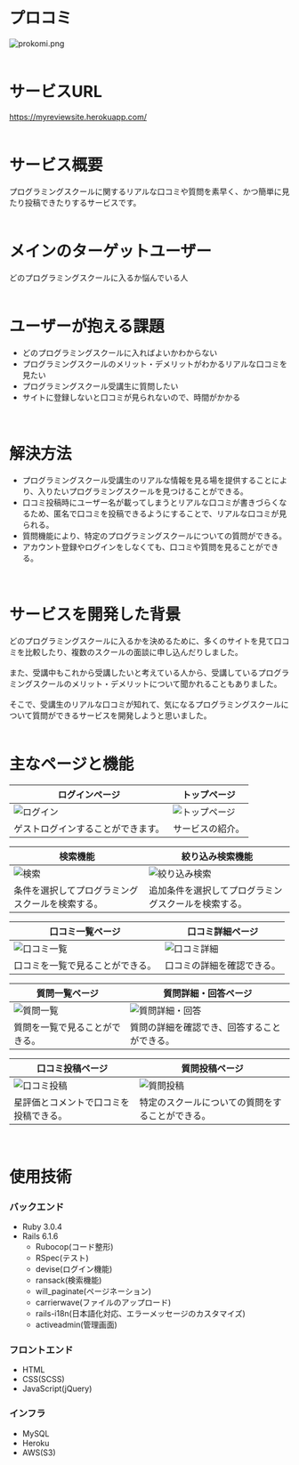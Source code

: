 # プロコミ
![prokomi.png](./images/prokomi.png)
<br />
<br />

# サービスURL
<https://myreviewsite.herokuapp.com/><br />
<br />

# サービス概要
プログラミングスクールに関するリアルな口コミや質問を素早く、かつ簡単に見たり投稿できたりするサービスです。<br />
<br />

# メインのターゲットユーザー
どのプログラミングスクールに入るか悩んでいる人<br />
<br />

# ユーザーが抱える課題
* どのプログラミングスクールに入ればよいかわからない
* プログラミングスクールのメリット・デメリットがわかるリアルな口コミを見たい
* プログラミングスクール受講生に質問したい
* サイトに登録しないと口コミが見られないので、時間がかかる<br />
<br />

# 解決方法
* プログラミングスクール受講生のリアルな情報を見る場を提供することにより、入りたいプログラミングスクールを見つけることができる。
* 口コミ投稿時にユーザー名が載ってしまうとリアルな口コミが書きづらくなるため、匿名で口コミを投稿できるようにすることで、リアルな口コミが見られる。
* 質問機能により、特定のプログラミングスクールについての質問ができる。
* アカウント登録やログインをしなくても、口コミや質問を見ることができる。<br />
<br />


# サービスを開発した背景
どのプログラミングスクールに入るかを決めるために、多くのサイトを見て口コミを比較したり、複数のスクールの面談に申し込んだりしました。<br />
<br />
また、受講中もこれから受講したいと考えている人から、受講しているプログラミングスクールのメリット・デメリットについて聞かれることもありました。<br />
<br />
そこで、受講生のリアルな口コミが知れて、気になるプログラミングスクールについて質問ができるサービスを開発しようと思いました。<br />
<br />

# 主なページと機能
|ログインページ|トップページ|
|---|---|
|![ログイン](https://user-images.githubusercontent.com/88873360/187573593-ba53a87d-7dbe-426e-acbd-27aad0845caf.gif)|![トップページ](https://user-images.githubusercontent.com/88873360/187573382-5f9e8534-c376-4135-88d9-6d08f698d02f.gif)|
|ゲストログインすることができます。|サービスの紹介。|

|検索機能|絞り込み検索機能|
|---|---|
|![検索](https://user-images.githubusercontent.com/88873360/187574782-66d057ff-d7a2-46a1-b31a-0b64f1b86222.gif)|![絞り込み検索](https://user-images.githubusercontent.com/88873360/187577209-3242e225-a7e0-4df0-91aa-0113490a9f06.gif)|
|条件を選択してプログラミングスクールを検索する。|追加条件を選択してプログラミングスクールを検索する。|

|口コミ一覧ページ|口コミ詳細ページ|
|---|---|
|![口コミ一覧](https://user-images.githubusercontent.com/88873360/187579582-6236198e-2a9d-4e2e-8921-4d79ae851927.gif)|![口コミ詳細](https://user-images.githubusercontent.com/88873360/187582036-b97f6b2f-d59c-45e7-9039-1adeb910d0bd.gif)|
|口コミを一覧で見ることができる。|口コミの詳細を確認できる。|

|質問一覧ページ|質問詳細・回答ページ|
|---|---|
|![質問一覧](https://user-images.githubusercontent.com/88873360/187582947-f35a3cda-8ddc-4a53-a9dd-f7dd551874e9.gif)|![質問詳細・回答](https://user-images.githubusercontent.com/88873360/187586875-b0de0b9c-f5cb-46aa-a365-8ffc1c2d4d9b.gif)|
|質問を一覧で見ることができる。|質問の詳細を確認でき、回答することができる。|

|口コミ投稿ページ|質問投稿ページ|
|---|---|
|![口コミ投稿](https://user-images.githubusercontent.com/88873360/187591525-f2438575-c89d-4e38-91f6-ef4bed5b6e9c.gif)|![質問投稿](https://user-images.githubusercontent.com/88873360/187593649-e644687c-dfd3-4edb-bc28-bdf69976a3fc.gif)|
|星評価とコメントで口コミを投稿できる。|特定のスクールについての質問をすることができる。|<br />
<br />

# 使用技術

### バックエンド
* Ruby 3.0.4
* Rails 6.1.6
  * Rubocop(コード整形)
  * RSpec(テスト)
  * devise(ログイン機能)
  * ransack(検索機能)
  * will_paginate(ページネーション)
  * carrierwave(ファイルのアップロード)
  * rails-i18n(日本語化対応、エラーメッセージのカスタマイズ)
  * activeadmin(管理画面)

### フロントエンド
* HTML
* CSS(SCSS)
* JavaScript(jQuery)

### インフラ
* MySQL
* Heroku
* AWS(S3)
